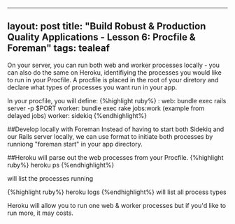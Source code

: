   ---
  layout: post
  title: "Build Robust & Production Quality Applications - Lesson 6: Procfile & Foreman"
  tags: tealeaf
  ---
On your server, you can run both web and worker processes locally - you can also do the same on Heroku, identifiying the processes you would like to run in your Procfile. A procfile is placed in the root of your diretory and declare what types of processes you want run in your app.

In your procfile, you will define:
{%highlight ruby%}
<process type>: <command>
web: bundle exec rails server -p $PORT
worker: bundle exec rake jobs:work (example from delayed jobs)
worker: sidekiq
{%endhighlight%}

##Develop locally with Foreman
Instead of having to start both Sidekiq and our Rails server locally, we can use format to initiate both processes by runniong "foreman start" in your app directory.

##Heroku
will parse out the web processes from your Procfile.
{%highlight ruby%}
heroku ps
{%endhighlight%}

will list the processes running

{%highlight ruby%}
heroku logs
{%endhighlight%}
will list all process types

Heroku will allow you to run one web & worker processes but if you'd like to run more, it may costs.
